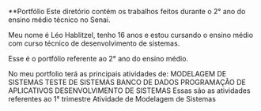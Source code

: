 **Portfólio 
Este diretório contém os trabalhos feitos durante o 2° ano do ensino médio técnico no Senai.

Meu nome é Léo Hablitzel, tenho 16 anos e estou cursando o ensino médio com curso técnico de desenvolvimento de sistemas.

Esse é o portfólio referente ao 2° ano do ensino médio.

No meu portfolio terá as principais atividades de:
MODELAGEM DE SISTEMAS
TESTE DE SISTEMAS
BANCO DE DADOS
PROGRAMAÇÃO DE APLICATIVOS
DESENVOLVIMENTO DE SISTEMAS
Essas são as atividades referentes ao 1° trimestre
Atividade de Modelagem de Sistemas


